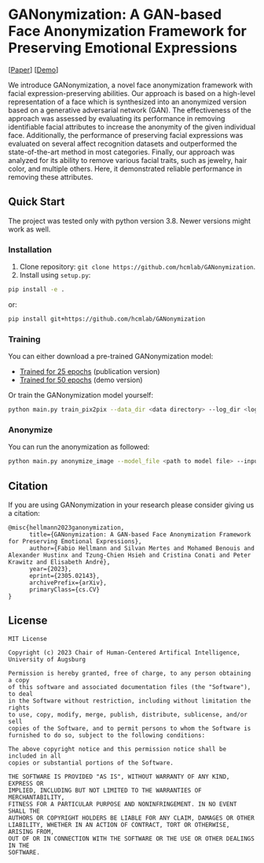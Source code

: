 # GANonymization: A GAN-based Face Anonymization Framework for Preserving Emotional Expressions

[[Paper](https://arxiv.org/abs/2305.02143)]
[[Demo](https://hcmlab.github.io/GANonymization/)]

We introduce GANonymization, a novel face anonymization framework with facial expression-preserving abilities.
Our approach is based on a high-level representation of a face which is synthesized into an anonymized version based on
a generative adversarial network (GAN).
The effectiveness of the approach was assessed by evaluating its performance in removing identifiable facial attributes
to increase the anonymity of the given individual face.
Additionally, the performance of preserving facial expressions was evaluated on several affect recognition datasets and
outperformed the state-of-the-art method in most categories.
Finally, our approach was analyzed for its ability to remove various facial traits, such as jewelry, hair color, and
multiple others. Here, it demonstrated reliable performance in removing these attributes.

## Quick Start

The project was tested only with python version 3.8. Newer versions might work as well.

### Installation

1. Clone repository: `git clone https://github.com/hcmlab/GANonymization`.
2. Install using `setup.py`:

```bash
pip install -e .
```

or:

```bash
pip install git+https://github.com/hcmlab/GANonymization
```

### Training

You can either download a pre-trained GANonymization model:

* [Trained for 25 epochs](https://mediastore.rz.uni-augsburg.de/get/NsLjQYey65/) (publication version)
* [Trained for 50 epochs](https://mediastore.rz.uni-augsburg.de/get/Sfle_etB1D/) (demo version)

Or train the GANonymization model yourself:

```bash
python main.py train_pix2pix --data_dir <data directory> --log_dir <log directory> --models_dir <models directory> --output_dir <output directory> --dataset_name <name of the dataset>
```

### Anonymize

You can run the anonymization as followed:

```bash
python main.py anonymize_image --model_file <path to model file> --input_file <image file> --output_file <output file>
```

## Citation

If you are using GANonymization in your research please consider giving us a citation:

```
@misc{hellmann2023ganonymization,
      title={GANonymization: A GAN-based Face Anonymization Framework for Preserving Emotional Expressions}, 
      author={Fabio Hellmann and Silvan Mertes and Mohamed Benouis and Alexander Hustinx and Tzung-Chien Hsieh and Cristina Conati and Peter Krawitz and Elisabeth André},
      year={2023},
      eprint={2305.02143},
      archivePrefix={arXiv},
      primaryClass={cs.CV}
}
```

## License

```
MIT License

Copyright (c) 2023 Chair of Human-Centered Artifical Intelligence, University of Augsburg

Permission is hereby granted, free of charge, to any person obtaining a copy
of this software and associated documentation files (the "Software"), to deal
in the Software without restriction, including without limitation the rights
to use, copy, modify, merge, publish, distribute, sublicense, and/or sell
copies of the Software, and to permit persons to whom the Software is
furnished to do so, subject to the following conditions:

The above copyright notice and this permission notice shall be included in all
copies or substantial portions of the Software.

THE SOFTWARE IS PROVIDED "AS IS", WITHOUT WARRANTY OF ANY KIND, EXPRESS OR
IMPLIED, INCLUDING BUT NOT LIMITED TO THE WARRANTIES OF MERCHANTABILITY,
FITNESS FOR A PARTICULAR PURPOSE AND NONINFRINGEMENT. IN NO EVENT SHALL THE
AUTHORS OR COPYRIGHT HOLDERS BE LIABLE FOR ANY CLAIM, DAMAGES OR OTHER
LIABILITY, WHETHER IN AN ACTION OF CONTRACT, TORT OR OTHERWISE, ARISING FROM,
OUT OF OR IN CONNECTION WITH THE SOFTWARE OR THE USE OR OTHER DEALINGS IN THE
SOFTWARE.
```